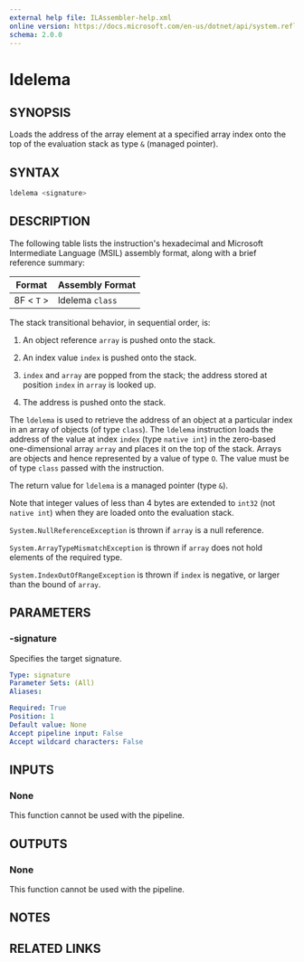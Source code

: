 ```yaml
---
external help file: ILAssembler-help.xml
online version: https://docs.microsoft.com/en-us/dotnet/api/system.reflection.emit.opcodes.ldelema
schema: 2.0.0
---
```


# ldelema

## SYNOPSIS

Loads the address of the array element at a specified array index onto the top of the evaluation stack as type `&` (managed pointer).

## SYNTAX

```powershell
ldelema <signature>
```

## DESCRIPTION

The following table lists the instruction's hexadecimal and Microsoft Intermediate Language (MSIL) assembly format, along with a brief reference summary:

| Format     | Assembly Format |
| ---------- | --------------- |
| 8F < `T` > | ldelema `class` |

 The stack transitional behavior, in sequential order, is:

1.  An object reference `array` is pushed onto the stack.

2.  An index value `index` is pushed onto the stack.

3.  `index` and `array` are popped from the stack; the address stored at position `index` in `array` is looked up.

4.  The address is pushed onto the stack.

 The `ldelema` is used to retrieve the address of an object at a particular index in an array of objects (of type `class`). The `ldelema` instruction loads the address of the value at index `index` (type `native int`) in the zero-based one-dimensional array `array` and places it on the top of the stack. Arrays are objects and hence represented by a value of type `O`. The value must be of type `class` passed with the instruction.

 The return value for `ldelema` is a managed pointer (type `&`).

 Note that integer values of less than 4 bytes are extended to `int32` (not `native int`) when they are loaded onto the evaluation stack.

 `System.NullReferenceException` is thrown if `array` is a null reference.

 `System.ArrayTypeMismatchException` is thrown if `array` does not hold elements of the required type.

 `System.IndexOutOfRangeException` is thrown if `index` is negative, or larger than the bound of `array`.

## PARAMETERS

### -signature

Specifies the target signature.

```yaml
Type: signature
Parameter Sets: (All)
Aliases:

Required: True
Position: 1
Default value: None
Accept pipeline input: False
Accept wildcard characters: False
```

## INPUTS

### None

This function cannot be used with the pipeline.

## OUTPUTS

### None

This function cannot be used with the pipeline.

## NOTES

## RELATED LINKS
